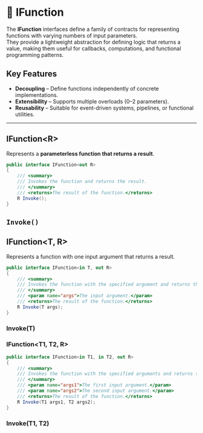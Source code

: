 #  🧩 IFunction

The **IFunction** interfaces define a family of contracts for representing functions with varying numbers of input parameters.  
They provide a lightweight abstraction for defining logic that returns a value, making them useful for callbacks, computations, and functional programming patterns.

## Key Features
- **Decoupling** – Define functions independently of concrete implementations.
- **Extensibility** – Supports multiple overloads (0–2 parameters).
- **Reusability** – Suitable for event-driven systems, pipelines, or functional utilities.

---


## IFunction&lt;R&gt;
Represents a **parameterless function that returns a result**.

```csharp
public interface IFunction<out R>
{
    /// <summary>
    /// Invokes the function and returns the result.
    /// </summary>
    /// <returns>The result of the function.</returns>
    R Invoke();
}
```

## `Invoke()`


## IFunction<T, R>
Represents a function with one input argument that returns a result.
```csharp
public interface IFunction<in T, out R>
{
    /// <summary>
    /// Invokes the function with the specified argument and returns the result.
    /// </summary>
    /// <param name="args">The input argument.</param>
    /// <returns>The result of the function.</returns>
    R Invoke(T args);
}
```
### Invoke(T)


### IFunction<T1, T2, R>
```csharp
public interface IFunction<in T1, in T2, out R>
{
    /// <summary>
    /// Invokes the function with the specified arguments and returns the result.
    /// </summary>
    /// <param name="args1">The first input argument.</param>
    /// <param name="args2">The second input argument.</param>
    /// <returns>The result of the function.</returns>
    R Invoke(T1 args1, T2 args2);
}
```

### Invoke(T1, T2)
